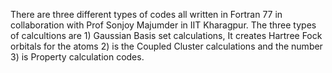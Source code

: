 There are three different types of codes all written in Fortran 77 in collaboration with Prof Sonjoy Majumder in IIT Kharagpur. The three types of calcultions are 1) Gaussian Basis set calculations, It creates 
Hartree Fock orbitals for the atoms 2) is the Coupled Cluster calculations and the number 3) is Property calculation codes.
